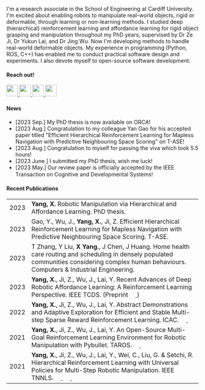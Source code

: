 I'm a research associate in the School of Engineering at Cardiff University.
I'm excited about enabling robots to manipulate real-world objects, rigid or deformable, through learning or non-learning methods.
I studied deep (hierarchical) reinforcement learning and affordance learning for rigid object grasping and manipulation throughout my PhD years, supervised by Dr Ze Ji, Dr Yukun Lai, and Dr Jing Wu.
Now I'm developing methods to handle real-world deformable objects.
My experience in programming (Python, ROS, C++) 
has enabled me to conduct practical software design and experiments.
I also devote myself to open-source software development. 

#### Reach out!

<a href="mailto:YangX66@cardiff.ac.uk">
   <img src="https://techcommunity.microsoft.com/t5/image/serverpage/image-id/172206i70472167E79B9D0F/image-size/large?v=v2&px=999" width="30" height="30">
</a>
<a href="https://scholar.google.com/citations?user=pJoieqMAAAAJ">
   <img src="https://upload.wikimedia.org/wikipedia/commons/thumb/c/c7/Google_Scholar_logo.svg/2048px-Google_Scholar_logo.svg.png" width="30" height="30">
</a>
<a href="https://www.zhihu.com/people/xiao-yang-69-78-27/">
   <img src="https://picx.zhimg.com/v2-4cd83ae3d6ca76dabecf001244a62310.jpg?source=57bbeac9" width="30" height="30">
</a>
<a href="https://www.linkedin.com/in/xintong-yang-016a9a250/">
   <img src="https://www.edigitalagency.com.au/wp-content/uploads/Linkedin-logo-icon-png.png" width="30" height="30">
</a>

#### News
- [2023 Sep.] My PhD thesis is now available on ORCA! <a href="https://orca.cardiff.ac.uk/id/eprint/162467">
             <img src="https://upload.wikimedia.org/wikipedia/commons/thumb/6/6c/PDF_icon.svg/1200px-PDF_icon.svg.png" width="15" height="15">
             </a>
- [2023 Aug.] Congratulation to my colleague Yan Gao for his accepted paper titled "Efficient Hierarchical Reinforcement Learning for Mapless Navigation with Predictive Neighbouring Space Scoring" on T-ASE!
- [2023 Aug.] Congratulation to myself for passing the viva which took 5.5 hours!
- [2023 June.] I submitted my PhD thesis, wish me luck!
- [2023 May.] Our review paper is officially accepted by the IEEE Transaction on Cognitive and Developmental Systems! <a href="https://arxiv.org/abs/2303.05344">
             <img src="https://upload.wikimedia.org/wikipedia/commons/thumb/6/6c/PDF_icon.svg/1200px-PDF_icon.svg.png" width="15" height="15">
             </a>

#### Recent Publications
<table>
  <body>
   <tr>
      <td>2023</td>
      <td><b>Yang, X.</b> Robotic Manipulation via Hierarchical and Affordance Learning. PhD thesis.
          <a href="https://orca.cardiff.ac.uk/id/eprint/162467">
             <img src="https://upload.wikimedia.org/wikipedia/commons/thumb/6/6c/PDF_icon.svg/1200px-PDF_icon.svg.png" width="15" height="15">
             </a></td>

   </tr>
   <tr>
      <td>2023</td>
      <td>Gao, Y., Wu, J., <b>Yang, X.</b>, Ji, Z. Efficient Hierarchical Reinforcement Learning for Mapless Navigation with Predictive Neighbouring Space Scoring. T-ASE.
          <a href="https://orca.cardiff.ac.uk/id/eprint/162242/">
             <img src="https://upload.wikimedia.org/wikipedia/commons/thumb/6/6c/PDF_icon.svg/1200px-PDF_icon.svg.png" width="15" height="15">
             </a></td>
    </tr>
    <tr>
      <td>2023</td>
      <td>T Zhang, Y Liu, <b>X Yang.</b>, J Chen, J Huang. Home health care routing and scheduling in densely populated communities considering complex human behaviours. Computers & Industrial Engineering. 
          <a href="https://doi.org/10.1016/j.cie.2023.109332">
             <img src="https://upload.wikimedia.org/wikipedia/en/thumb/6/6a/Elsevier_logo_2019.svg/1024px-Elsevier_logo_2019.svg.png" width="15" height="15">
             </a></td>
    </tr>
    <tr>
      <td>2023 </td>
      <td><b>Yang, X.</b>, Ji, Z., Wu, J., Lai, Y. Recent Advances of Deep Robotic Affordance Learning: A Reinforcement Learning Perspective. 
             IEEE TCDS.
          (Preprint <a href="https://arxiv.org/abs/2303.05344">
             <img src="https://upload.wikimedia.org/wikipedia/commons/thumb/6/6c/PDF_icon.svg/1200px-PDF_icon.svg.png" width="15" height="15">
             </a>)
       </td>
    </tr>
    <tr>
      <td>2022</td>
      <td><b>Yang, X.</b>, Ji, Z., Wu, J., Lai, Y. Abstract Demonstrations and Adaptive Exploration for Efficient and Stable Multi-step Sparse Reward Reinforcement Learning. ICAC. 
          <a href="https://arxiv.org/abs/2207.09243">
             <img src="https://upload.wikimedia.org/wikipedia/commons/thumb/6/6c/PDF_icon.svg/1200px-PDF_icon.svg.png" width="15" height="15">
             </a>
          <a href="https://github.com/IanYangChina/A-2-paper-code">
             <img src="https://cdn-icons-png.flaticon.com/512/25/25231.png" width="15" height="15">
             </a></td>
    </tr>
    <tr>
      <td>2021</td>
      <td><b>Yang, X.</b>, Ji, Z., Wu, J., Lai, Y. An Open-Source Multi-Goal Reinforcement Learning Environment for Robotic Manipulation with Pybullet. TAROS. 
          <a href="https://arxiv.org/abs/2105.05985">
             <img src="https://upload.wikimedia.org/wikipedia/commons/thumb/6/6c/PDF_icon.svg/1200px-PDF_icon.svg.png" width="15" height="15">
             </a>
          <a href="https://github.com/IanYangChina/pybullet_multigoal_gym">
             <img src="https://cdn-icons-png.flaticon.com/512/25/25231.png" width="15" height="15">
             </a></td>
    </tr>
    <tr>
      <td>2021</td>
      <td><b>Yang, X.</b>, Ji, Z., Wu, J., Lai, Y., Wei, C., Liu, G. & Setchi, R. Hierarchical Reinforcement Learning with Universal Policies for Multi-Step Robotic Manipulation. IEEE TNNLS.
          <a href="https://ieeexplore.ieee.org/document/9366328">
             <img src="https://upload.wikimedia.org/wikipedia/commons/thumb/6/6c/PDF_icon.svg/1200px-PDF_icon.svg.png" width="15" height="15">
             </a>
          <a href="https://www.youtube.com/watch?v=n_wQuf4r0qk">
             <img src="https://upload.wikimedia.org/wikipedia/commons/thumb/0/09/YouTube_full-color_icon_%282017%29.svg/2560px-YouTube_full-color_icon_%282017%29.svg.png" width="20" height="15">
             </a>
          <a href="https://github.com/IanYangChina/UOF-paper-code">
             <img src="https://cdn-icons-png.flaticon.com/512/25/25231.png" width="15" height="15">
             </a></td>
    </tr>
  </tbody>
</table>
